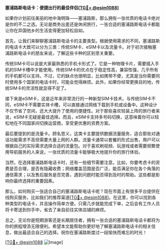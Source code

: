 **塞浦路斯电话卡：便捷出行的最佳伴侣[[TG💪+ @esim1088](https://t.me/s/esim1088)]**

如果你计划前往美丽的地中海明珠——塞浦路斯，那么拥有一张优质的电话卡绝对是你的不二之选。无论是商务出差还是休闲旅行，一张合适的塞浦路斯电话卡都能让你在异国他乡的生活变得更加轻松自如。

首先，让我们来聊聊塞浦路斯电话卡的主要类型。根据使用需求的不同，塞浦路斯的电话卡大致可以分为三类：传统SIM卡、eSIM卡以及流量卡。对于初次接触塞浦路斯电话卡的朋友来说，了解这些卡种的区别至关重要。

传统SIM卡可以说是大家最熟悉的手机卡形式了。它是一种物理卡片，需要插入手机的SIM卡槽中才能使用。传统SIM卡的优点在于稳定性高，兼容性强，几乎所有的手机都可以支持。不过，它的缺点也很明显，比如携带不便，尤其是当你需要同时使用多个国家的电话卡时，可能会觉得麻烦。此外，如果你经常更换目的地，传统SIM卡的灵活性就显得不足了。

接下来是eSIM卡，这是近年来非常流行的一种新型SIM卡技术。与传统SIM卡不同，eSIM卡不需要实体卡槽，可以直接通过网络下载到手机或设备中。这种设计不仅节省了空间，还大大提升了使用的便捷性。对于那些喜欢轻装上阵的旅行者来说，eSIM卡无疑是最佳选择。而且，eSIM卡支持多号码切换，这意味着你可以轻松地在不同国家间切换运营商，享受更优惠的资费方案。

最后要提到的是流量卡。顾名思义，这类卡主要提供数据流量服务，适合那些对通话功能需求不高但需要大量上网的人群。流量卡通常以套餐的形式出售，用户可以根据自己的实际需求选择合适的流量包。对于喜欢刷视频、玩游戏或者需要频繁使用导航服务的人来说，一张优质的流量卡能够极大地提升你的旅行体验。

当然，在选择塞浦路斯电话卡时，还有一些细节需要注意。比如，你要考虑卡的资费是否合理，是否有隐藏收费；网络覆盖范围是否广泛，能否满足你在各个角落的通信需求；以及售后服务是否完善，遇到问题时能否得到及时的帮助。这些都是影响你最终选择的重要因素。

那么，如何购买一张适合自己的塞浦路斯电话卡呢？现在市面上有很多平台提供在线购买服务，比如我们的推荐渠道[[TG💪+ @esim1088](https://t.me/s/esim1088)]。在这里，你可以找到各种类型的电话卡，并且操作简单方便。只需几步就能完成下单，之后会有工作人员将卡寄送到你手中，省去了亲自前往实体店铺的麻烦。

总之，无论你是短期游客还是长期居住者，拥有一张合适的塞浦路斯电话卡都将为你的旅程增添无限便利。希望本文能帮助你更好地了解塞浦路斯电话卡的相关信息，做出最适合自己的选择。祝你在塞浦路斯度过一段愉快而难忘的时光！

[[TG💪+ @esim1088](https://t.me/s/esim1088) ![Image](https://i.postimg.cc/4NQfJmqS/Snipaste-2025-05-13-00-14-12.png)]